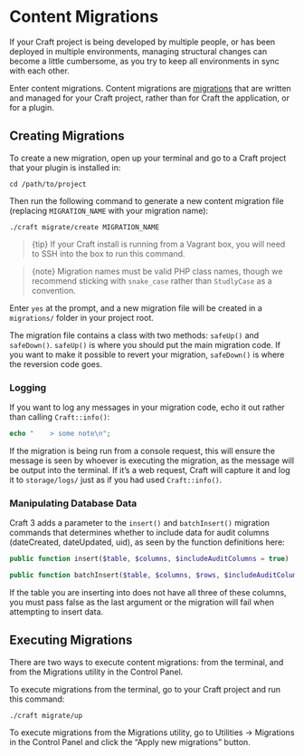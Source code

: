 Content Migrations
==================

If your Craft project is being developed by multiple people, or has been deployed in multiple environments, managing structural changes can become a little cumbersome, as you try to keep all environments in sync with each other.

Enter content migrations. Content migrations are [migrations](http://www.yiiframework.com/doc-2.0/guide-db-migrations.html) that are written and managed for your Craft project, rather than for Craft the application, or for a plugin.

## Creating Migrations

To create a new migration, open up your terminal and go to a Craft project that your plugin is installed in:

    cd /path/to/project

Then run the following command to generate a new content migration file (replacing `MIGRATION_NAME` with your migration name):

    ./craft migrate/create MIGRATION_NAME

> {tip} If your Craft install is running from a Vagrant box, you will need to SSH into the box to run this command.

> {note} Migration names must be valid PHP class names, though we recommend sticking with `snake_case` rather than `StudlyCase` as a convention.

Enter `yes` at the prompt, and a new migration file will be created in a `migrations/` folder in your project root.

The migration file contains a class with two methods: `safeUp()` and `safeDown()`. `safeUp()` is where you should put the main migration code. If you want to make it possible to revert your migration, `safeDown()` is where the reversion code goes.

### Logging

If you want to log any messages in your migration code, echo it out rather than calling `Craft::info()`:

```php
echo "    > some note\n";
```

If the migration is being run from a console request, this will ensure the message is seen by whoever is executing the migration, as the message will be output into the terminal. If it’s a web request, Craft will capture it and log it to `storage/logs/` just as if you had used `Craft::info()`.

### Manipulating Database Data

Craft 3 adds a parameter to the `insert()` and `batchInsert()` migration commands that determines whether to include data for audit columns (dateCreated, dateUpdated, uid), as seen by the function definitions here:

```php
public function insert($table, $columns, $includeAuditColumns = true)
```

```php
public function batchInsert($table, $columns, $rows, $includeAuditColumns = true)
```

If the table you are inserting into does not have all three of these columns, you must pass false as the last argument or the migration will fail when attempting to insert data.


## Executing Migrations

There are two ways to execute content migrations: from the terminal, and from the Migrations utility in the Control Panel.

To execute migrations from the terminal, go to your Craft project and run this command:

    ./craft migrate/up

To execute migrations from the Migrations utility, go to Utilities → Migrations in the Control Panel and click the “Apply new migrations” button.
